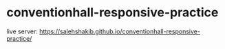 # conventionhall-responsive-practice

live server: https://salehshakib.github.io/conventionhall-responsive-practice/

